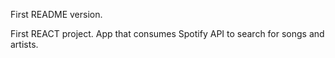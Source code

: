 First README version. 

First REACT project. App that consumes Spotify API to search for songs and artists.